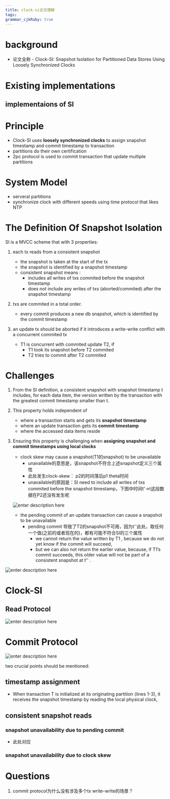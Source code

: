 ```yaml
---
title: clock-si论文理解
tags: 
grammar_cjkRuby: true
---
```

# background
- 论文全称 - Clock-SI: Snapshot Isolation for Partitioned Data Stores Using Loosely Synchronized Clocks

# Existing implementations
## implementaions of SI


# Principle
- Clock-SI uses **loosely synchronized clocks** to assign snapshot timestamp and commit timestamp to transaction 
- partitions do their own certification
- 2pc protocol is used to commit transaction that update multiple partitions

# System Model
- serveral partitions 
- synchronize clock with different speeds using time protocol that likes NTP

# The Definition Of Snapshot Isolation
SI is a MVCC scheme that with 3 properties:
1. each tx reads from a consistent snapshot
	- the snapshot is taken at the start of the tx
	- the snapshot is identified by a snapshot timestamp
	- consistent snapshot means :
		- includes all writes of txs commited before the snapshot timestamp
		- does not include any writes of txs (aborted/commited) after the snapshot timestamp
		
2. txs are commited in a total order. 
	- every commit produces a new db snapshot, which is identified by the commit timestamp

3. an update tx should be aborted if it introduces a write-write conflict with a concurrent commited tx
	- T1 is concurrent with commited update T2, if
		- T1 took its snapshot before T2 commited
		- T2 tries to commit after T2 commited

# Challenges
1. From the SI definition, a consistent snapshot with snapshot timestamp t includes, for each data item, the version written by the transaction with the greatest commit timestamp smaller than t.

2. This property holds independent of 
	- where a transaction starts and gets its **snapshot timestamp**
	- where an update transaction gets its **commit timestamp**
	- where the accessed data items reside
	
3. Ensuring this property is challenging when **assigning snapshot and commit timestamps using local clocks**
	- clock skew may cause a snapshot(T1的snapshot) to be unavailable 
		- unavailable的意思是，该snapshot不符合上述snapshot定义三个属性
		- 此处发生clock-skew： p2的时间落后p1 theta时间
		- unavailable的原因是：SI need to include all writes of txs commited before the snapshot timestamp，下图中时间t'->t这段数据在P2还没有发生呢
	
	![enter description here](./images/Screenshot_from_2022-12-13_15-12-43.png)
	
	- the pending commit of an update transaction can cause a snapshot to be unavailable
		- pending commit 导致了T2的snapshot不可用，因为t''此处，取任何一个值(之前的或者现在的)，都有可能不符合SI的三个属性
			- we cannot return the value written by T1 , because we do not yet know if the commit will succeed, 
			- but we can also not return the earlier value, because, if T1’s commit succeeds, this older value will not be part of a consistent snapshot at t'' .

![enter description here](./images/Screenshot_from_2022-12-13_15-12-50.png)

# Clock-SI
## Read Protocol

![enter description here](./images/Screenshot_from_2022-12-14_09-14-43.png)

# Commit Protocol

![enter description here](./images/Screenshot_from_2022-12-14_09-14-54.png)

two crucial points should be mentioned:

## timestamp assignment
- When transaction T is initialized at its originating partition (lines 1-3), it receives the snapshot timestamp by reading the local physical clock,

## consistent snapshot reads

### snapshot unavailability due to pending commit
- 此处对应

### snapshot unavailability due to clock skew




# Questions
1. commit protocol为什么没有涉及多个tx write-write的场景？